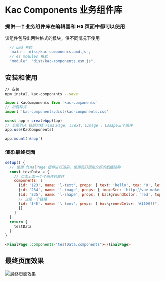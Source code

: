# Kac Components 业务组件库

### 提供一个业务组件库在编辑器和 H5 页面中都可以使用

该组件包导出两种格式的模块，供不同情况下使用

```javascript
  // umd 格式
  "main": "dist/kac-components.umd.js",
  // es modules 格式
  "module": "dist/kac-components.esm.js",
```

## 安装和使用

```bash
// 安装
npm install kac-components --save
```

```javascript
import KacComponents from 'kac-components'
// 加载样式
import 'kac-components/dist/kac-components.css'

const app = createApp(App)
// 全局引入 目前包括 FinalPage, LText, LImage , Lshape三个组件
app.use(KacComponents)

app.mount('#app')
```

### 渲染最终页面

```javascript
setup() {
  // 使用 finalPage 组件进行渲染，使用我们预定义好的数据结构
  const testData = {
    // 页面上面一个个组件的属性
    components: [
      {id: '123', name: 'l-text', props: { text: 'hello', top: '0', left: '20px'}},
      {id: '234', name: 'l-image', props: { imageSrc: 'http://vue-maker.oss-cn-hangzhou.aliyuncs.com/vue-marker/5f6338e666336111f73d220c.png', top: '30px', left: '20px'}},
      {id: '235', name: 'l-shape', props: { backgroundColor: 'red', top: '50px', left: '20px', width: '100px', height: '100px'}},
      // 这是一个链接
      {id: '345', name: 'l-text', props: { backgroundColor: "#1890ff", color: "#ffffff", text: "按钮内容",  width: "100px", actionType: "to", url: "http://www.baidu.com", top: '200px', left: '150px',
      }}
    ]
  }
  return {
    testData
  }
}
```

```html
<FinalPage :components="testData.components"></FinalPage>
```

## 最终页面效果

![最终页面效果](./result.png)
